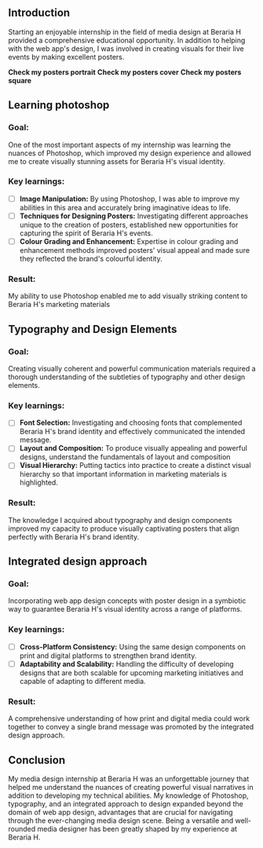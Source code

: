 ## Introduction
Starting an enjoyable internship in the field of media design at Beraria H provided a comprehensive educational opportunity. In addition to helping with the web app's design, I was involved in creating visuals for their live events by making excellent posters.

**Check my posters portrait**[](url)
**Check my posters cover**[](url)
**Check my posters square**[](url)

## Learning photoshop

### **Goal:**
One of the most important aspects of my internship was learning the nuances of Photoshop, which improved my design experience and allowed me to create visually stunning assets for Beraria H's visual identity.

### **Key learnings:**
- [ ] **Image Manipulation:** By using Photoshop, I was able to improve my abilities in this area and accurately bring imaginative ideas to life.
- [ ] **Techniques for Designing Posters:** Investigating different approaches unique to the creation of posters, established new opportunities for capturing the spirit of Beraria H's events.
- [ ] **Colour Grading and Enhancement:** Expertise in colour grading and enhancement methods improved posters' visual appeal and made sure they reflected the brand's colourful identity.

### **Result:**
My ability to use Photoshop enabled me to add visually striking content to Beraria H's marketing materials

## Typography and Design Elements

### **Goal:**
Creating visually coherent and powerful communication materials required a thorough understanding of the subtleties of typography and other design elements.

### **Key learnings:**
- [ ] **Font Selection:** Investigating and choosing fonts that complemented Beraria H's brand identity and effectively communicated the intended message.
- [ ] **Layout and Composition:** To produce visually appealing and powerful designs, understand the fundamentals of layout and composition
- [ ] **Visual Hierarchy:** Putting tactics into practice to create a distinct visual hierarchy so that important information in marketing materials is highlighted.

### **Result:**
The knowledge I acquired about typography and design components improved my capacity to produce visually captivating posters that align perfectly with Beraria H's brand identity.

## Integrated design approach

### **Goal:**
Incorporating web app design concepts with poster design in a symbiotic way to guarantee Beraria H's visual identity across a range of platforms.

### **Key learnings:**
- [ ] **Cross-Platform Consistency:** Using the same design components on print and digital platforms to strengthen brand identity.
- [ ] **Adaptability and Scalability:** Handling the difficulty of developing designs that are both scalable for upcoming marketing initiatives and capable of adapting to different media.

### **Result:**
A comprehensive understanding of how print and digital media could work together to convey a single brand message was promoted by the integrated design approach.

## Conclusion
My media design internship at Beraria H was an unforgettable journey that helped me understand the nuances of creating powerful visual narratives in addition to developing my technical abilities. My knowledge of Photoshop, typography, and an integrated approach to design expanded beyond the domain of web app design, advantages that are crucial for navigating through the ever-changing media design scene. Being a versatile and well-rounded media designer has been greatly shaped by my experience at Beraria H.













 

